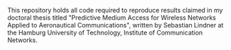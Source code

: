 This repository holds all code required to reproduce results claimed in my doctoral thesis titled "Predictive Medium Access for Wireless Networks Applied to Aeronautical Communications", written by Sebastian Lindner at the Hamburg University of Technology, Institute of Communication Networks.